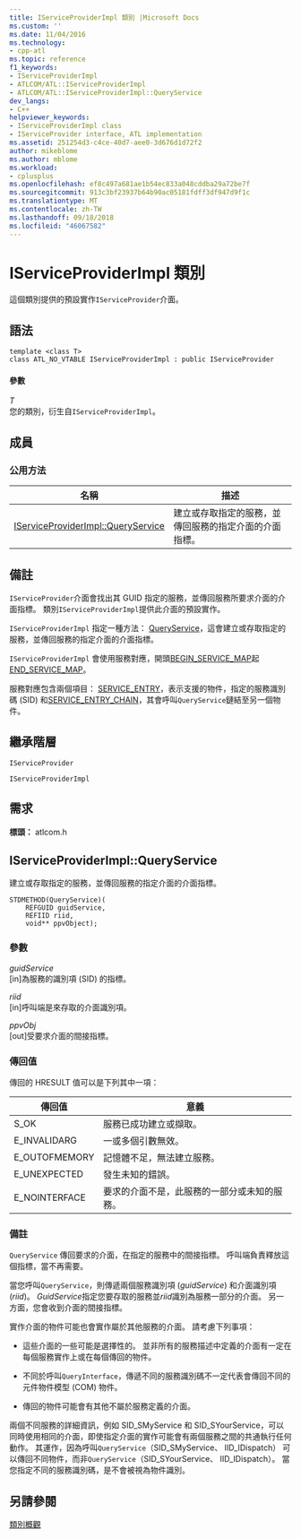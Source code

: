 ```yaml
---
title: IServiceProviderImpl 類別 |Microsoft Docs
ms.custom: ''
ms.date: 11/04/2016
ms.technology:
- cpp-atl
ms.topic: reference
f1_keywords:
- IServiceProviderImpl
- ATLCOM/ATL::IServiceProviderImpl
- ATLCOM/ATL::IServiceProviderImpl::QueryService
dev_langs:
- C++
helpviewer_keywords:
- IServiceProviderImpl class
- IServiceProvider interface, ATL implementation
ms.assetid: 251254d3-c4ce-40d7-aee0-3d676d1d72f2
author: mikeblome
ms.author: mblome
ms.workload:
- cplusplus
ms.openlocfilehash: ef8c497a681ae1b54ec833a048cddba29a72be7f
ms.sourcegitcommit: 913c3bf23937b64b90ac05181fdff3df947d9f1c
ms.translationtype: MT
ms.contentlocale: zh-TW
ms.lasthandoff: 09/18/2018
ms.locfileid: "46067582"
---
```

# <a name="iserviceproviderimpl-class"></a>IServiceProviderImpl 類別

這個類別提供的預設實作`IServiceProvider`介面。

## <a name="syntax"></a>語法

```
template <class T>
class ATL_NO_VTABLE IServiceProviderImpl : public IServiceProvider
```

#### <a name="parameters"></a>參數

*T*<br/>
您的類別，衍生自`IServiceProviderImpl`。

## <a name="members"></a>成員

### <a name="public-methods"></a>公用方法

|名稱|描述|
|----------|-----------------|
|[IServiceProviderImpl::QueryService](#queryservice)|建立或存取指定的服務，並傳回服務的指定介面的介面指標。|

## <a name="remarks"></a>備註

`IServiceProvider`介面會找出其 GUID 指定的服務，並傳回服務所要求介面的介面指標。 類別`IServiceProviderImpl`提供此介面的預設實作。

`IServiceProviderImpl` 指定一種方法： [QueryService](#queryservice)，這會建立或存取指定的服務，並傳回服務的指定介面的介面指標。

`IServiceProviderImpl` 會使用服務對應，開頭[BEGIN_SERVICE_MAP](service-map-macros.md#begin_service_map)起[END_SERVICE_MAP](service-map-macros.md#end_service_map)。

服務對應包含兩個項目： [SERVICE_ENTRY](service-map-macros.md#service_entry)，表示支援的物件，指定的服務識別碼 (SID) 和[SERVICE_ENTRY_CHAIN](service-map-macros.md#service_entry_chain)，其會呼叫`QueryService`鏈結至另一個物件。

## <a name="inheritance-hierarchy"></a>繼承階層

`IServiceProvider`

`IServiceProviderImpl`

## <a name="requirements"></a>需求

**標頭：** atlcom.h

##  <a name="queryservice"></a>  IServiceProviderImpl::QueryService

建立或存取指定的服務，並傳回服務的指定介面的介面指標。

```
STDMETHOD(QueryService)(
    REFGUID guidService,
    REFIID riid,
    void** ppvObject);
```

### <a name="parameters"></a>參數

*guidService*<br/>
[in]為服務的識別項 (SID) 的指標。

*riid*<br/>
[in]呼叫端是來存取的介面識別項。

*ppvObj*<br/>
[out]受要求介面的間接指標。

### <a name="return-value"></a>傳回值

傳回的 HRESULT 值可以是下列其中一項：

|傳回值|意義|
|------------------|-------------|
|S_OK|服務已成功建立或擷取。|
|E_INVALIDARG|一或多個引數無效。|
|E_OUTOFMEMORY|記憶體不足，無法建立服務。|
|E_UNEXPECTED|發生未知的錯誤。|
|E_NOINTERFACE|要求的介面不是，此服務的一部分或未知的服務。|

### <a name="remarks"></a>備註

`QueryService` 傳回要求的介面，在指定的服務中的間接指標。 呼叫端負責釋放這個指標，當不再需要。

當您呼叫`QueryService`，則傳遞兩個服務識別項 (*guidService*) 和介面識別項 (*riid*)。 *GuidService*指定您要存取的服務並*riid*識別為服務一部分的介面。 另一方面，您會收到介面的間接指標。

實作介面的物件可能也會實作屬於其他服務的介面。 請考慮下列事項：

- 這些介面的一些可能是選擇性的。 並非所有的服務描述中定義的介面有一定在每個服務實作上或在每個傳回的物件。

- 不同於呼叫`QueryInterface`，傳遞不同的服務識別碼不一定代表會傳回不同的元件物件模型 (COM) 物件。

- 傳回的物件可能會有其他不屬於服務定義的介面。

兩個不同服務的詳細資訊，例如 SID_SMyService 和 SID_SYourService，可以同時使用相同的介面，即使指定介面的實作可能會有兩個服務之間的共通執行任何動作。 其運作，因為呼叫`QueryService`（SID_SMyService、 IID_IDispatch） 可以傳回不同物件，而非`QueryService`（SID_SYourService、 IID_IDispatch）。 當您指定不同的服務識別碼，是不會被視為物件識別。

## <a name="see-also"></a>另請參閱

[類別概觀](../../atl/atl-class-overview.md)

